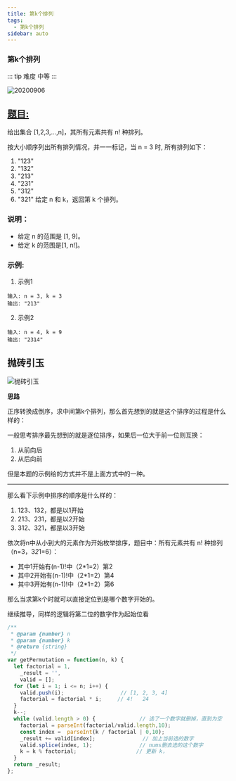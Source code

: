 ```yaml
---
title: 第k个排列
tags:
  - 第k个排列
sidebar: auto
---
```


### 第k个排列

::: tip 难度
中等
:::

![20200906](http://qiniu.gaowenju.com/leecode/banner/20200906.jpg)

## [题目:](https://leetcode-cn.com/problems/permutation-sequence/)

给出集合 [1,2,3,…,n]，其所有元素共有 n! 种排列。

按大小顺序列出所有排列情况，并一一标记，当 n = 3 时, 所有排列如下：
1. "123"
2. "132"
3. "213"
4. "231"
5. "312"
6. "321"
给定 n 和 k，返回第 k 个排列。

### 说明：

- 给定 n 的范围是 [1, 9]。
- 给定 k 的范围是[1,  n!]。

### 示例:

1. 示例1

```
输入: n = 3, k = 3
输出: "213"
```

2. 示例2

```
输入: n = 4, k = 9
输出: "2314"
```


## 抛砖引玉

![抛砖引玉](http://qiniu.gaowenju.com/leecode/20200906.png)

**思路**

正序转换成倒序，求中间第k个排列，那么首先想到的就是这个排序的过程是什么样的：

一般思考排序最先想到的就是逐位排序，如果后一位大于前一位则互换：
1. 从前向后
2. 从后向前

但是本题的示例给的方式并不是上面方式中的一种。

---

那么看下示例中排序的顺序是什么样的：
1. 123、132，都是以1开始
2. 213、231，都是以2开始
3. 312、321，都是以3开始

依次将n中从小到大的元素作为开始枚举排序，题目中：所有元素共有 n! 种排列（n=3，3*2*1=6）：
- 其中1开始有(n-1)!中（2*1=2）第2
- 其中2开始有(n-1)!中（2*1=2）第4
- 其中3开始有(n-1)!中（2*1=2）第6

那么当求第k个时就可以直接定位到是哪个数字开始的。

继续推导，同样的逻辑将第二位的数字作为起始位看






```javascript
/**
 * @param {number} n
 * @param {number} k
 * @return {string}
 */
var getPermutation = function(n, k) {
  let factorial = 1,
    _result = '',
    valid = [];
  for (let i = 1; i <= n; i++) {
    valid.push(i);                  // [1, 2, 3, 4]
    factorial = factorial * i;     // 4!   24
  }
  k--;
  while (valid.length > 0) {              // 选了一个数字就删掉，直到为空
    factorial = parseInt(factorial/valid.length,10); 
    const index =  parseInt(k / factorial | 0,10); 
    _result += valid[index];               // 加上当前选的数字
    valid.splice(index, 1);               // nums删去选的这个数字
    k = k % factorial;                   // 更新 k，
  }
  return _result;
};
```
